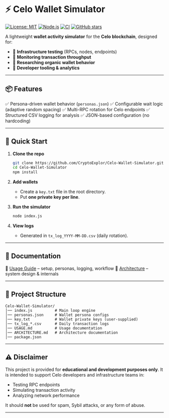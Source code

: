 # ⚡ Celo Wallet Simulator

[![License: MIT](https://img.shields.io/badge/License-MIT-blue.svg)](LICENSE)    [![Node.js](https://img.shields.io/badge/node-%3E%3D18-green)](https://nodejs.org/)     [![CI](https://github.com/CryptoExplor/Celo-Wallet-Simulator/actions/workflows/node.yml/badge.svg)](https://github.com/CryptoExplor/Celo-Wallet-Simulator/actions)     [![GitHub stars](https://img.shields.io/github/stars/CryptoExplor/Celo-Wallet-Simulator?style=social)](https://github.com/CryptoExplor/Celo-Wallet-Simulator/stargazers)  

A lightweight **wallet activity simulator** for the **Celo blockchain**, designed for:

* 🔹 **Infrastructure testing** (RPCs, nodes, endpoints)
* 🔹 **Monitoring transaction throughput**
* 🔹 **Researching organic wallet behavior**
* 🔹 **Developer tooling & analytics**

---

## 📦 Features

✅ Persona-driven wallet behavior (`personas.json`)
✅ Configurable wait logic (adaptive random spacing)
✅ Multi-RPC rotation for Celo endpoints
✅ Structured CSV logging for analysis
✅ JSON-based configuration (no hardcoding)

---

## 🚀 Quick Start

1. **Clone the repo**

   ```bash
   git clone https://github.com/CryptoExplor/Celo-Wallet-Simulator.git
   cd Celo-Wallet-Simulator
   npm install
   ```

2. **Add wallets**

   * Create a `key.txt` file in the root directory.
   * Put **one private key per line**.

3. **Run the simulator**

   ```bash
   node index.js
   ```

4. **View logs**

   * Generated in `tx_log_YYYY-MM-DD.csv` (daily rotation).

---

## 📘 Documentation

📄 [Usage Guide](./USAGE.md) – setup, personas, logging, workflow
📄 [Architecture](./ARCHITECTURE.md) – system design & internals

---

## 📂 Project Structure

```
Celo-Wallet-Simulator/
│── index.js          # Main loop engine
│── personas.json     # Wallet persona configs
│── key.txt           # Wallet private keys (user-supplied)
│── tx_log_*.csv      # Daily transaction logs
│── USAGE.md          # Usage documentation
│── ARCHITECTURE.md   # Architecture documentation
│── package.json
```

---

## ⚠️ Disclaimer

This project is provided for **educational and development purposes only**.
It is intended to support Celo developers and infrastructure teams in:

* Testing RPC endpoints
* Simulating transaction activity
* Analyzing network performance

It should **not** be used for spam, Sybil attacks, or any form of abuse.

---
